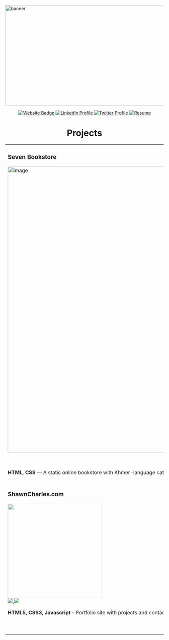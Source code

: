 <img width="1280" height="320" alt="banner" src="https://github.com/user-attachments/assets/65e33830-12f8-4aa6-a155-3da63f8f2e65" />
<p align="center">
  <a href="https://natepy19.wixsite.com/natepyvann" target="_blank">
  <img src="https://img.shields.io/static/v1?label=|&message=WEBSITE&color=23555f&style=plastic&logo=react&logo-color=white" alt="Website Badge"/>
</a>

  <a href="https://www.linkedin.com/in/natepy-vann-153ab9239" target="_blank">
  <img src="https://camo.githubusercontent.com/57fad13d653a6a5ed1e7b53a2a38d1a6c618925918b7c48fd2825422d64b1790/68747470733a2f2f696d672e736869656c64732e696f2f7374617469632f76313f6c6162656c3d7c266d6573736167653d4c494e4b45442d494e26636f6c6f723d636466393938267374796c653d706c6173746963266c6f676f3d6c696e6b6564696e266c6f676f2d636f6c6f723d7768697465" alt="LinkedIn Profile" />
</a>


  <a href="#">
    <img src="https://camo.githubusercontent.com/f965d4c8901032f4970045299ffe866f5f3add9559671b3c99b88ff18d1bf7a6/68747470733a2f2f696d672e736869656c64732e696f2f7374617469632f76313f6c6162656c3d7c266d6573736167653d5457495454455226636f6c6f723d323335353566267374796c653d706c6173746963266c6f676f3d74776974746572266c6f676f2d636f6c6f723d7768697465" alt = "Twitter Profile" />
  </a>
  <a href="https://drive.google.com/file/d/1IEXeb0hxN0PwMNTug0zdh598WKS2S8C_/view?usp=drive_link">
    <img src="https://camo.githubusercontent.com/d8227430855e6256bb09e5a62ed2d43e9c7075fa937f7de166343988aeb816ea/68747470733a2f2f696d672e736869656c64732e696f2f7374617469632f76313f6c6162656c3d7c266d6573736167653d524553554d4526636f6c6f723d323335353566267374796c653d706c6173746963266c6f676f3d7265616374266c6f676f2d636f6c6f723d7768697465" alt="Resume" />
  </a>
</p>

<h1 align="center">Projects</h1>

<table>
  <tr>
<!--     Seven bookstore -->
    <td width="50%" valign="top">
      <h3>Seven Bookstore</h3>
      <img width="1895" height="911" alt="image" src="https://github.com/user-attachments/assets/f0fb60bb-fc56-4453-b4d2-73146c3bc241" width = "100%"/>
      <br/>
      <p align="center" dir="auto">
         <a href="https://github.com/starieeee/sevenBookstore.git">
        <img src="https://camo.githubusercontent.com/efdf02df4e564b93ecf69e421e9979b75afebfa9b5824816fb8bf64aa47c4c60/68747470733a2f2f696d672e736869656c64732e696f2f7374617469632f76313f6c6162656c3d7c266d6573736167653d5245504f26636f6c6f723d323335353566267374796c653d706c6173746963266c6f676f3d676974687562266c6f676f2d636f6c6f723d7768697465"/>
      </a>
      <a href="https://sevenbookstore.netlify.app">
        <img src="https://camo.githubusercontent.com/b0f0632f6ef6784735d7cd99b0eacb2464521058fa9ac4872591d4bba67333e0/68747470733a2f2f696d672e736869656c64732e696f2f7374617469632f76313f6c6162656c3d7c266d6573736167653d5745425349544526636f6c6f723d636466393938267374796c653d706c6173746963266c6f676f3d776f72647072657373266c6f676f2d636f6c6f723d7768697465"/>
      </a>
      </p>
      <p><b>HTML, CSS </b> — A static online bookstore with Khmer-language categories, multi-page navigation, and book cards showing covers, titles, and prices, deployed on Netlify.</p>
    </td>
<!--     End of Seven Bookstore -->
    <td width="50%" valign="top">
      <h3>Rigley 2: "Flappy Bug"</h3>
      <img src="https://your-image-link.png" width="300px"/>
      <br/>
      <a href="https://github.com/your-repo">
        <img src="https://img.shields.io/badge/-Repo-black?logo=github&style=for-the-badge"/>
      </a>
      <a href="https://your-website-link.com">
        <img src="https://img.shields.io/badge/-Website-brightgreen?logo=wordpress&style=for-the-badge"/>
      </a>
      <p><b>Javascript & Phaser.js</b> – Jumping through firewalls "Flappy Bird" style!</p>
    </td>
  </tr>
  <tr>
    <td width="50%" valign="top">
      <h3>ShawnCharles.com</h3>
      <img src="https://your-image-link.png" width="300px"/>
      <br/>
      <a href="https://github.com/your-repo">
        <img src="https://img.shields.io/badge/-Repo-black?logo=github&style=for-the-badge"/>
      </a>
      <a href="https://shawncharles.com">
        <img src="https://img.shields.io/badge/-Website-brightgreen?logo=wordpress&style=for-the-badge"/>
      </a>
      <p><b>HTML5, CSS3, Javascript</b> – Portfolio site with projects and contact info.</p>
    </td>
    <td width="50%" valign="top">
      <h3>Matching Cards</h3>
      <img src="https://your-image-link.png" width="300px"/>
      <br/>
      <a href="https://github.com/your-repo">
        <img src="https://img.shields.io/badge/-Repo-black?logo=github&style=for-the-badge"/>
      </a>
      <a href="https://your-website-link.com">
        <img src="https://img.shields.io/badge/-Website-brightgreen?logo=wordpress&style=for-the-badge"/>
      </a>
      <p><b>HTML5, CSS3, Javascript</b> – Card matching game featuring Pokémon & Magic cards.</p>
    </td>
  </tr>
</table>

